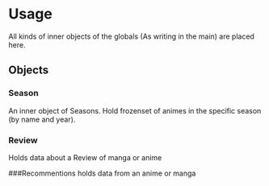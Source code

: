 Usage
=====
All kinds of inner objects of the globals (As writing in the main) are placed here.

Objects
-------

### Season
An inner object of Seasons. Hold frozenset of animes in the specific season (by name and year).

### Review
Holds data about a Review of manga or anime

###Recommentions
holds data from an anime or manga
